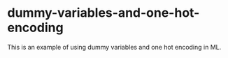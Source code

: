 # dummy-variables-and-one-hot-encoding
This is an example of using dummy variables and one hot encoding in ML.
